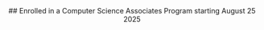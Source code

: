 <div style="text-align:center">
## Enrolled in a Computer Science Associates Program starting August 25 2025
</div>
